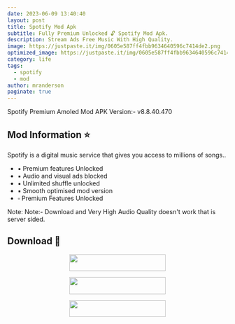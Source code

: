 ```yaml
---
date: 2023-06-09 13:40:40
layout: post
title: Spotify Mod Apk
subtitle: Fully Premium Unlocked 🔓 Spotify Mod Apk.
description: Stream Ads Free Music With High Quality.
image: https://justpaste.it/img/0605e587ff4fbb9634640596c7414de2.png
optimized_image: https://justpaste.it/img/0605e587ff4fbb9634640596c7414de2.png
category: life
tags:
  - spotify
  - mod
author: mranderson
paginate: true
---
```


Spotify Premium Amoled Mod APK
Version:- v8.8.40.470

<!--page-->

## Mod Information ⭐
Spotify is a digital music service that gives you access to millions of songs..

- ▪️ Premium features Unlocked
- ▪️ Audio and visual ads blocked
- ▪️ Unlimited shuffle unlocked
- ▪️ Smooth optimised mod version
- ▫️ Premium Features Unlocked

Note: Note:- Download and Very High Audio Quality doesn't work that is server sided.

## Download 📩

<p align="center"><a href="https://tinyurl.com/2cspdba7"><img src="https://img.shields.io/badge/Arm64-v8a-black?&style=for-the-badge&logo=download" width="220" height="38.45"></a></p>

<p align="center"><a href="https://tinyurl.com/22ou7xet"><img src="https://img.shields.io/badge/Arm-v7a-black?&style=for-the-badge&logo=Download" width="220" height="38.45"></a></p>

<p align="center"><a href="https://t.me/HowToRedirect/5"><img src="https://img.shields.io/badge/HowToOpen-Link-black?&style=for-the-badge&logo=telegram" width="220" height="38.45"></a></p>